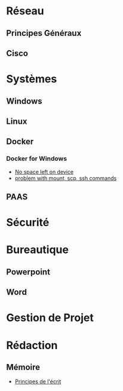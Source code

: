 <!-- TITLE: Home -->
<!-- SUBTITLE: A quick summary of Home -->

# Réseau
## Principes Généraux

## Cisco



# Systèmes
## Windows


## Linux


## Docker
### Docker for Windows
* [No space left on device](http://wiki.maximegy.ovh/docker/docker_for_windows/no_space_left_on_device)
* [problem with mount, scp, ssh commands](http://wiki.maximegy.ovh/docker/docker_for_windows/path_problem)



## PAAS


# Sécurité




# Bureautique
## Powerpoint

## Word



# Gestion de Projet



# Rédaction
## Mémoire
* [Principes de l'écrit](http://wiki.maximegy.ovh/realisation/memoire/principes-de-lecrit)
